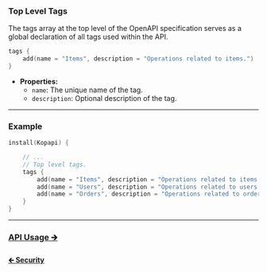 ### Top Level Tags

The tags array at the top level of the OpenAPI specification serves as a global declaration
of all tags used within the API.

```kotlin
tags {
    add(name = "Items", description = "Operations related to items.")
}
```

- **Properties:**
    - `name`: The unique name of the tag.
    - `description`: Optional description of the tag.

---

### Example

```kotlin
install(Kopapi) {

    // ...
    // Top level tags.
    tags {
        add(name = "Items", description = "Operations related to items.")
        add(name = "Users", description = "Operations related to users.")
        add(name = "Orders", description = "Operations related to orders.")
    }
}
```

---

### [API Usage 🡲](02.0.api-usage.md)

#### [🡰 Security](01.2.plugin-security.md)

